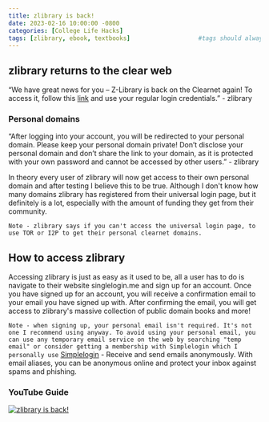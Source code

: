 ```yaml
---
title: zlibrary is back! 
date: 2023-02-16 10:00:00 -0800
categories: [College Life Hacks]
tags: [zlibrary, ebook, textbooks]                   #tags should always be lowercase
---
```


## zlibrary returns to the clear web

“We have great news for you – Z-Library is back on the Clearnet again! To access it, follow this [link](https://singlelogin.me/) and use your regular login credentials.” - zlibrary

### Personal domains

“After logging into your account, you will be redirected to your personal domain. Please keep your personal domain private! Don’t disclose your personal domain and don’t share the link to your domain, as it is protected with your own password and cannot be accessed by other users.” - zlibrary

In theory every user of zlibrary will now get access to their own personal domain and after testing I believe this to be true. Although I don't know how many domains zlibrary has registered from their universal login page, but it definitely is a lot, especially with the amount of funding they get from their community. 

`Note - zlibrary says if you can't access the universal login page, to use TOR or I2P to get their personal clearnet domains.`

## How to access zlibrary 

Accessing zlibrary is just as easy as it used to be, all a user has to do is navigate to their website singlelogin.me and sign up for an account. Once you have signed up for an account, you will receive a confirmation email to your email you have signed up with. After confirming the email, you will get access to zlibrary's massive collection of public domain books and more!

`Note - when signing up, your personal email isn't required. It's not one I recommend using anyway. To avoid using your personal email, you can use any temporary email service on the web by searching "temp email" or consider getting a membership with Simplelogin which I personally use` [Simplelogin](https://simplelogin.io?slref=jacobgonzales) - Receive and send emails anonymously. With email aliases, you can be anonymous online and protect your inbox against spams and phishing.

### YouTube Guide

[![zlibrary is back!](https://img.youtube.com/vi/JFfSAbFMd7A/0.jpg)](https://www.youtube.com/watch?v=JFfSAbFMd7A "how to access zlibrary from the clearweb")